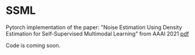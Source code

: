 # SSML

Pytorch implementation of the paper: "Noise Estimation Using Density Estimation for Self-Supervised Multimodal Learning" from AAAI 2021 [pdf](https://arxiv.org/pdf/2003.03186)

Code is coming soon.
